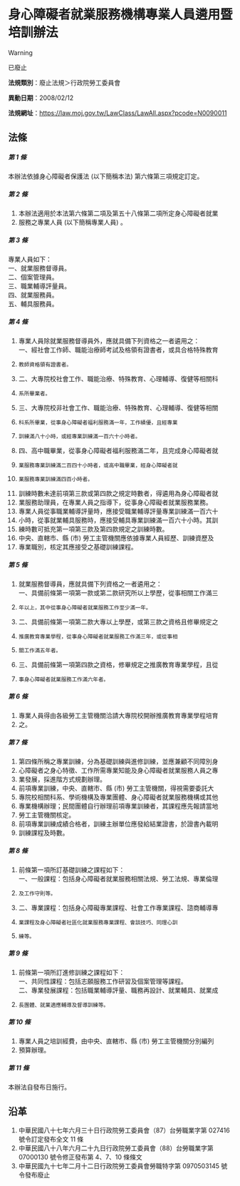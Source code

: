 # 身心障礙者就業服務機構專業人員遴用暨培訓辦法


> [!WARNING]
> 已廢止


**法規類別**：廢止法規＞行政院勞工委員會

**異動日期**：2008/02/12  

**法規網址**：https://law.moj.gov.tw/LawClass/LawAll.aspx?pcode=N0090011



## 法條
##### 第 1 條
本辦法依據身心障礙者保護法 (以下簡稱本法) 第六條第三項規定訂定。

##### 第 2 條
1. 本辦法適用於本法第六條第二項及第五十八條第二項所定身心障礙者就業
1. 服務之專業人員 (以下簡稱專業人員) 。

##### 第 3 條
專業人員如下：  
一、就業服務督導員。  
二、個案管理員。  
三、職業輔導評量員。  
四、就業服務員。  
五、輔具服務員。

##### 第 4 條
1. 專業人員除就業服務督導員外，應就具備下列資格之一者遴用之：  
一、經社會工作師、職能治療師考試及格領有證書者，或具合格特殊教育
1.     教師資格領有證書者。
1. 二、大專院校社會工作、職能治療、特殊教育、心理輔導、復健等相關科
1.     系所畢業者。
1. 三、大專院校非社會工作、職能治療、特殊教育、心理輔導、復健等相關
1.     科系所畢業，從事身心障礙者福利服務滿一年，工作績優，且經專業
1.     訓練滿八十小時，或經專業訓練滿一百六十小時者。
1. 四、高中職畢業，從事身心障礙者福利服務滿二年，且完成身心障礙者就
1.     業服務專業訓練滿二百四十小時者，或高中職畢業，經身心障礙者就
1.     業服務專業訓練滿四百小時者。
1. 訓練時數未達前項第三款或第四款之規定時數者，得遴用為身心障礙者就
1. 業服務助理員，在專業人員之指導下，從事身心障礙者就業服務業務。
1. 專業人員從事職業輔導評量時，應接受職業輔導評量專業訓練滿一百六十
1. 小時，從事就業輔具服務時，應接受輔具專業訓練滿一百六十小時。其訓
1. 練時數可抵充第一項第三款及第四款規定之訓練時數。
1. 中央、直轄市、縣 (市) 勞工主管機關應依據專業人員經歷、訓練資歷及
1. 專業職別，核定其應接受之基礎訓練課程。

##### 第 5 條
1. 就業服務督導員，應就具備下列資格之一者遴用之：  
一、具備前條第一項第一款或第二款研究所以上學歷，從事相關工作滿三
1.     年以上，其中從事身心障礙者就業服務工作至少滿一年。
1. 二、具備前條第一項第二款大專以上學歷，或第三款之資格且修畢規定之
1.     推廣教育專業學程，從事身心障礙者就業服務工作滿三年，或從事相
1.     關工作滿五年者。
1. 三、具備前條第一項第四款之資格，修畢規定之推廣教育專業學程，且從
1.     事身心障礙者就業服務工作滿六年者。

##### 第 6 條
1. 專業人員得由各級勞工主管機關洽請大專院校開辦推廣教育專業學程培育
1. 之。

##### 第 7 條
1. 第四條所稱之專業訓練，分為基礎訓練與進修訓練，並應兼顧不同障別身
1. 心障礙者之身心特徵、工作所需專業知能及身心障礙者就業服務人員之專
1. 業發展，採進階方式規劃辦理。
1. 前項專業訓練，中央、直轄市、縣 (市) 勞工主管機關，得視需要委託大
1. 專院校相關科系、學術機構及專業團體、身心障礙者就業服務機構或其他
1. 專業機構辦理；民間團體自行辦理前項專業訓練者，其課程應先報請當地
1. 勞工主管機關核定。
1. 前項專業訓練成績合格者，訓練主辦單位應發給結業證書，於證書內載明
1. 訓練課程及時數。

##### 第 8 條
1. 前條第一項所訂基礎訓練之課程如下：  
一、一般課程：包括身心障礙者就業服務相關法規、勞工法規、專業倫理
1.     及工作守則等。
1. 二、專業課程：包括身心障礙專業課程、社會工作專業課程、諮商輔導專
1.     業課程及身心障礙者社區化就業服務專業課程、會談技巧、同理心訓
1.     練等。

##### 第 9 條
1. 前條第一項所訂進修訓練之課程如下：  
一、共同性課程：包括志願服務工作研習及個案管理等課程。  
二、專業發展課程：包括職業輔導評量、職務再設計、就業輔具、就業成
1.     長團體、就業適應輔導及督導訓練等。

##### 第 10 條
1. 專業人員之培訓經費，由中央、直轄市、縣 (市) 勞工主管機關分別編列
1. 預算辦理。

##### 第 11 條
本辦法自發布日施行。

## 沿革
1. 中華民國八十七年六月三十日行政院勞工委員會（87）台勞職業字第 027416 號令訂定發布全文 11 條
1. 中華民國八十八年六月二十九日行政院勞工委員會（88）台勞職業字第07000130  號令修正發布第 4、7、10 條條文
1. 中華民國九十七年二月十二日行政院勞工委員會勞職特字第 0970503145 號令發布廢止                                                
